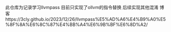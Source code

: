 此仓库为记录学习llvmpass 目前只实现了ollvm的指令替换 后续实现其他混淆
博客https://3cly.github.io/2023/12/26/llvmpass%E5%AD%A6%E4%B9%A0%E5%8F%8A%E6%8C%87%E4%BB%A4%E6%9B%BF%E6%8D%A2/
